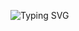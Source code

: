 ![Typing SVG](https://readme-typing-svg.demolab.com?size=30&duration=1000&color=FF69B4&lines=Hi,+I'm+Jana+alazzeh💗;A+Computer+Science+Student+++++passionate+about+design+%26+technology;Flutter-UI%2FUX-Designer-ASP.Net)

<!--
**Jana-alazzeh/Jana-alazzeh** is a ✨ _special_ ✨ repository because its `README.md` (this file) appears on your GitHub profile.

Here are some ideas to get you started:

- 🔭 I’m currently working on ...
- 🌱 I’m currently learning ...
- 👯 I’m looking to collaborate on ...
- 🤔 I’m looking for help with ...
- 💬 Ask me about ...
- 📫 How to reach me: ...
- 😄 Pronouns: ...
- ⚡ Fun fact: ...
-->
